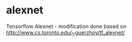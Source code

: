 # alexnet
Tensorflow Alexnet - modification done based on http://www.cs.toronto.edu/~guerzhoy/tf_alexnet/
